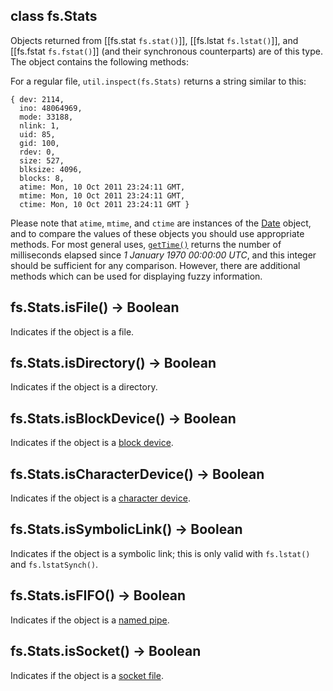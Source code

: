 

## class fs.Stats

Objects returned from [[fs.stat `fs.stat()`]], [[fs.lstat `fs.lstat()`]], and [[fs.fstat `fs.fstat()`]] (and their synchronous counterparts) are of this type. The object contains the following methods:

For a regular file, `util.inspect(fs.Stats)` returns a string similar to this:

    { dev: 2114,
      ino: 48064969,
      mode: 33188,
      nlink: 1,
      uid: 85,
      gid: 100,
      rdev: 0,
      size: 527,
      blksize: 4096,
      blocks: 8,
      atime: Mon, 10 Oct 2011 23:24:11 GMT,
      mtime: Mon, 10 Oct 2011 23:24:11 GMT,
      ctime: Mon, 10 Oct 2011 23:24:11 GMT }

Please note that `atime`, `mtime`, and `ctime` are instances of the [Date](../js_doc/Date.html) object, and to compare the values of these objects you should use appropriate methods. For most general uses, [`getTime()`](../js_doc/Date.html#getTime) returns the number of milliseconds elapsed since _1 January 1970 00:00:00 UTC_, and this integer should be sufficient for any comparison. However, there are additional methods which can be used for displaying fuzzy information.





## fs.Stats.isFile() -> Boolean

Indicates if the object is a file.

 


## fs.Stats.isDirectory() -> Boolean

Indicates if the object is a directory.




## fs.Stats.isBlockDevice() -> Boolean

Indicates if the object is a [block device](http://en.wikipedia.org/wiki/Device_file#Block_devices).




## fs.Stats.isCharacterDevice() -> Boolean

Indicates if the object is a [character device](http://en.wikipedia.org/wiki/Device_file#Character_devices).




## fs.Stats.isSymbolicLink() -> Boolean

Indicates if the object is a symbolic link; this is only valid with `fs.lstat()` and `fs.lstatSynch()`.




## fs.Stats.isFIFO() -> Boolean

Indicates if the object is a [named pipe](http://en.wikipedia.org/wiki/Named_pipe).




## fs.Stats.isSocket() -> Boolean

Indicates if the object is a [socket file](http://en.wikipedia.org/wiki/Unix_file_types#Socket).


